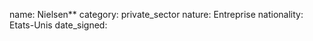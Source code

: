 name: Nielsen**
category: private_sector
nature:  Entreprise
nationality: Etats-Unis
date_signed:
    